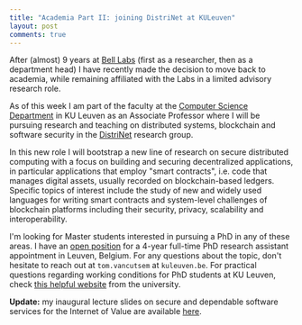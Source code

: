 ```yaml
---
title: "Academia Part II: joining DistriNet at KULeuven"
layout: post
comments: true
---
```


After (almost) 9 years at [Bell Labs](https://www.bell-labs.com) (first as a researcher, then as a department head) I have recently made the decision to move back to academia, while remaining affiliated with the Labs in a limited advisory research role.

As of this week I am part of the faculty at the [Computer Science Department](https://wms.cs.kuleuven.be/cs/) in KU Leuven as an Associate Professor where I will be pursuing research and teaching on distributed systems, blockchain and software security in the [DistriNet](https://distrinet.cs.kuleuven.be/) research group.

In this new role I will bootstrap a new line of research on secure distributed computing with a focus on building and securing decentralized applications, in particular applications that employ "smart contracts", i.e. code that manages digital assets, usually recorded on blockchain-based ledgers. Specific topics of interest include the study of new and widely used languages for writing smart contracts and system-level challenges of blockchain platforms including their security, privacy, scalability and interoperability.

I'm looking for Master students interested in pursuing a PhD in any of these areas. I have an [open position](https://www.kuleuven.be/personeel/jobsite/jobs/60161226) for a 4-year full-time PhD research assistant appointment in Leuven, Belgium. For any questions about the topic, don't hesitate to reach out at `tom.vancutsem` at `kuleuven.be`. For practical questions regarding working conditions for PhD students at KU Leuven, check [this helpful website](https://www.kuleuven.be/personeel/jobsite/en/phd/phd-information) from the university.

**Update:** my inaugural lecture slides on secure and dependable software services for the Internet of Value are available [here](/assets/Inaugural_Lecture_KULeuven_11_2022.pdf).
